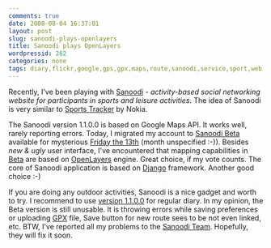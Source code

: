```yaml
---
comments: true
date: 2008-08-04 16:37:01
layout: post
slug: sanoodi-plays-openlayers
title: Sanoodi plays OpenLayers
wordpressid: 262
categories: none
tags: diary,flickr,google,gps,gpx,maps,route,sanoodi,service,sport,web
---
```


Recently, I've been playing with [Sanoodi](http://sanoodi.com/) - _activity-based social networking website for participants in sports and leisure activities_. The idea of Sanoodi is very similar to [Sports Tracker](http://sportstracker.nokia.com) by Nokia.





The Sanoodi version 1.1.0.0 is based on Google Maps API. It works well, rarely reporting errors. Today, I migrated my account to [Sanoodi Beta](http://beta.sanoodi.com/) available for mysterious [Friday the 13th](http://en.wikipedia.org/wiki/Friday_the_13th) (month unspecified :-)). Besides _new & ugly_ user interface, I've encountered that mapping capabilities in [Beta](http://en.wikipedia.org/wiki/Software_release_life_cycle#Beta) are based on [OpenLayers](http://openlayers.org/) engine. Great choice, if my vote counts. The core of Sanoodi application is based on [Django](http://www.djangoproject.com/) framework. Another good choice :-)





If you are doing any outdoor activities, Sanoodi is a nice gadget and worth to try. I recommend to use [version 1.1.0.0](http://sanoodi.com/home.html) for regular diary. In my opinion, the Beta version is still unusable. It is throwing errors while saving preferences or uploading [GPX](http://en.wikipedia.org/wiki/GPX) file, Save button for new route sees to be not even linked, etc. BTW, I've reported all my problems to the [Sanoodi Team](http://en.wikipedia.org/wiki/Sanoodi). Hopefully, they will fix it soon.

